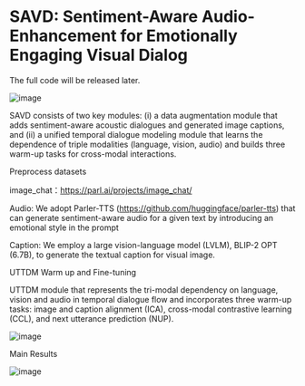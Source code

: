 # SAVD: Sentiment-Aware Audio-Enhancement for Emotionally Engaging Visual Dialog

The full code will be released later.

![image](https://github.com/user-attachments/assets/ea7eb5f3-7c9d-4d11-ba3c-07726d0058e7)


 SAVD consists of two key modules: (i) a data augmentation module that adds sentiment-aware acoustic dialogues and generated image captions, and (ii) a unified temporal dialogue modeling module that learns the dependence of triple modalities (language, vision, audio) and builds three warm-up tasks for cross-modal interactions.


Preprocess datasets

image_chat：https://parl.ai/projects/image_chat/

Audio: We adopt Parler-TTS (https://github.com/huggingface/parler-tts) that can generate sentiment-aware audio for a given text by introducing an emotional style in the prompt

Caption: We employ a large vision-language model (LVLM), BLIP-2 OPT (6.7B), to generate the textual caption for visual image.

UTTDM Warm up and Fine-tuning

UTTDM module that represents the tri-modal dependency on language, vision and audio in temporal dialogue flow and incorporates three warm-up tasks: image and caption alignment (ICA), cross-modal contrastive learning (CCL), and next utterance prediction (NUP).

![image](https://github.com/user-attachments/assets/4669a6e8-c1cc-4aac-91b8-3503aa42c376)



Main Results

![image](https://github.com/user-attachments/assets/a0fa4ac0-f087-45b4-b8a1-d919640e32ac)
